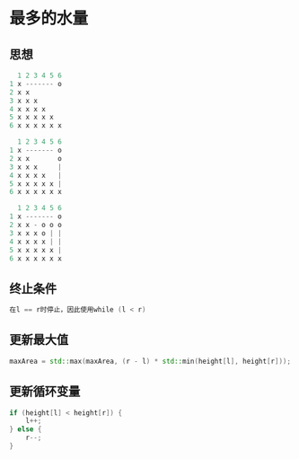 # 最多的水量

## 思想

```c++
  1 2 3 4 5 6
1 x ------- o
2 x x
3 x x x 
4 x x x x
5 x x x x x
6 x x x x x x
```



```c++
  1 2 3 4 5 6
1 x ------- o
2 x x       o
3 x x x     |
4 x x x x   |
5 x x x x x |
6 x x x x x x
```



```c++
  1 2 3 4 5 6
1 x ------- o
2 x x - o o o
3 x x x o | |
4 x x x x | |
5 x x x x x |
6 x x x x x x
```

## 终止条件

```c++
在l == r时停止，因此使用while (l < r)
```

## 更新最大值

```c++
maxArea = std::max(maxArea, (r - l) * std::min(height[l], height[r]));
```

##  更新循环变量

```c++
if (height[l] < height[r]) {
    l++;
} else {
    r--;
}
```



